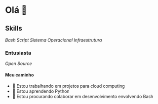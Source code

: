 # Olá 👋


## Skills
 _Bash Script_
 _Sistema Operacional_
 _Infraestrutura_

 ### Entusiasta
  _Open Source_

 #### Meu caminho

- 🔭 Estou trabalhando em projetos para cloud computing
- 🌱 Estou aprendendo Python
- 👯 Estou procurando colaborar em desenvolvimento envolvendo Bash
